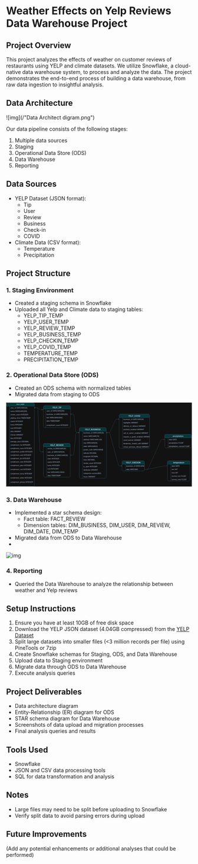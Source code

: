 # Weather Effects on Yelp Reviews Data Warehouse Project

## Project Overview

This project analyzes the effects of weather on customer reviews of restaurants using YELP and climate datasets. We utilize Snowflake, a cloud-native data warehouse system, to process and analyze the data. The project demonstrates the end-to-end process of building a data warehouse, from raw data ingestion to insightful analysis.

## Data Architecture

![img](/"Data Architect digram.png")

Our data pipeline consists of the following stages:
1. Multiple data sources
2. Staging
3. Operational Data Store (ODS)
4. Data Warehouse
5. Reporting

## Data Sources

- YELP Dataset (JSON format):
  - Tip
  - User
  - Review
  - Business
  - Check-in
  - COVID
- Climate Data (CSV format):
  - Temperature
  - Precipitation

## Project Structure

### 1. Staging Environment

- Created a staging schema in Snowflake
- Uploaded all Yelp and Climate data to staging tables:
  - YELP_TIP_TEMP
  - YELP_USER_TEMP
  - YELP_REVIEW_TEMP
  - YELP_BUSINESS_TEMP
  - YELP_CHECKIN_TEMP
  - YELP_COVID_TEMP
  - TEMPERATURE_TEMP
  - PRECIPITATION_TEMP

### 2. Operational Data Store (ODS)

- Created an ODS schema with normalized tables
- Migrated data from staging to ODS

![img](/ERD.png)
### 3. Data Warehouse

- Implemented a star schema design:
  - Fact table: FACT_REVIEW
  - Dimension tables: DIM_BUSINESS, DIM_USER, DIM_REVIEW, DIM_DATE, DIM_TEMP
- Migrated data from ODS to Data Warehouse
- 

![img](/STAR_SCHEMA.png)
### 4. Reporting

- Queried the Data Warehouse to analyze the relationship between weather and Yelp reviews

## Setup Instructions

1. Ensure you have at least 10GB of free disk space
2. Download the YELP JSON dataset (4.04GB compressed) from the [YELP Dataset](https://www.yelp.com/dataset)
3. Split large datasets into smaller files (<3 million records per file) using PineTools or 7zip
4. Create Snowflake schemas for Staging, ODS, and Data Warehouse
5. Upload data to Staging environment
6. Migrate data through ODS to Data Warehouse
7. Execute analysis queries

## Project Deliverables

- Data architecture diagram
- Entity-Relationship (ER) diagram for ODS
- STAR schema diagram for Data Warehouse
- Screenshots of data upload and migration processes
- Final analysis queries and results

## Tools Used

- Snowflake
- JSON and CSV data processing tools
- SQL for data transformation and analysis

## Notes

- Large files may need to be split before uploading to Snowflake
- Verify split data to avoid parsing errors during upload

## Future Improvements

(Add any potential enhancements or additional analyses that could be performed)


